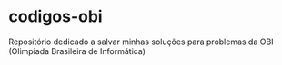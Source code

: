 # codigos-obi
Repositório dedicado a salvar minhas soluções para problemas da OBI (Olimpiada Brasileira de Informática)
